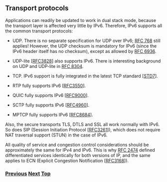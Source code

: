 ## Transport protocols

Applications can readily be updated to work in dual stack mode, because
the transport layer is affected very little by IPv6. Therefore, IPv6
supports all the common transport protocols:

- UDP. There is no separate specification for UDP over IPv6;
  [RFC 768](https://www.rfc-editor.org/info/rfc768) still applies!
  However, the UDP checksum is mandatory for IPv6 (since the IPv6 header
  itself has no checksum), except as allowed by
  [RFC 6936](https://www.rfc-editor.org/info/rfc6936).

- UDP-lite \[[RFC3828](https://www.rfc-editor.org/info/rfc3828)\] also
  supports IPv6. There is interesting background on UDP and UDP-lite in
  [RFC 8304](https://www.rfc-editor.org/info/rfc8304).

- TCP. IPv6 support is fully integrated in the latest TCP standard
  \[[STD7](https://www.rfc-editor.org/info/std7)\].

- RTP fully supports IPv6
  \[[RFC3550](https://www.rfc-editor.org/info/rfc3550)\].

- QUIC fully supports IPv6
  \[[RFC9000](https://www.rfc-editor.org/info/rfc9000)\].

- SCTP fully supports IPv6
  \[[RFC4960](https://www.rfc-editor.org/info/rfc4960)\].

- MPTCP fully supports IPv6
  \[[RFC8684](https://www.rfc-editor.org/info/rfc8684)\].

Also, the secure transports TLS, DTLS and SSL all work normally with
IPv6. So does SIP (Session Initiation Protocol
\[[RFC3261](https://www.rfc-editor.org/info/rfc3261)\]), which does not
require NAT traversal support (STUN) in the case of IPv6.

All quality of service and congestion control considerations should be
approximately the same for IPv4 and IPv6. This is why
[RFC 2474](https://www.rfc-editor.org/info/rfc2474) defined
differentiated services identically for both versions of IP, and the
same applies to ECN (Explicit Congestion Notification
\[[RFC3168](https://www.rfc-editor.org/info/rfc3168)\]).

<!-- Link lines generated automatically; do not delete -->

### [<ins>Previous</ins>](Routing.md) [<ins>Next</ins>](Extension%20headers%20and%20options.md) [<ins>Top</ins>](2.%20IPv6%20Basic%20Technology.md)
